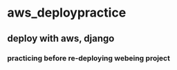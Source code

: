# aws_deploypractice

## deploy with aws, django

### practicing before re-deploying webeing project
